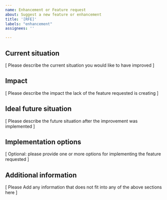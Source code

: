 ```yaml
---
name: Enhancement or Feature request
about: Suggest a new feature or enhancement
title: '[RFE]'
labels: "enhancement"
assignees: ''

---
```


## Current situation

[ Please describe the current situation you would like to have improved ]

## Impact

[ Please describe the impact the lack of the feature requested is creating ]

## Ideal future situation

[ Please describe the future situation after the improvement was implemented ]

## Implementation options

[ Optional: please provide one or more options for implementing the feature requested ]

## Additional information

[ Please Add any information that does not fit into any of the above sections here ]
